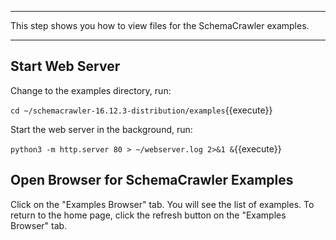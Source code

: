 -----

This step shows you how to view files for the SchemaCrawler examples.

-----

## Start Web Server

Change to the examples directory, run:

`cd ~/schemacrawler-16.12.3-distribution/examples`{{execute}}

Start the web server in the background, run:

`python3 -m http.server 80 > ~/webserver.log 2>&1 &`{{execute}}

## Open Browser for SchemaCrawler Examples

Click on the "Examples Browser" tab. You will see the list of examples. To return to the home page, click the refresh button on the "Examples Browser" tab.
